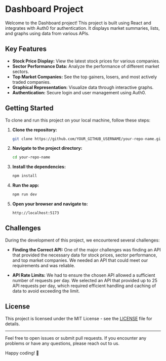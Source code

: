 # Dashboard Project

Welcome to the Dashboard project! This project is built using React and integrates with Auth0 for authentication. It displays market summaries, lists, and graphs using data from various APIs.

## Key Features

- **Stock Price Display:** View the latest stock prices for various companies.
- **Sector Performance Data:** Analyze the performance of different market sectors.
- **Top Market Companies:** See the top gainers, losers, and most actively traded companies.
- **Graphical Representation:** Visualize data through interactive graphs.
- **Authentication:** Secure login and user management using Auth0.

## Getting Started

To clone and run this project on your local machine, follow these steps:

1. **Clone the repository:**

    ```bash
    git clone https://github.com/YOUR_GITHUB_USERNAME/your-repo-name.git
    ```

2. **Navigate to the project directory:**

    ```bash
    cd your-repo-name
    ```

3. **Install the dependencies:**

    ```bash
    npm install
    ```

4. **Run the app:**

    ```bash
    npm run dev
    ```

5. **Open your browser and navigate to:**

    ```
    http://localhost:5173
    ```

## Challenges

During the development of this project, we encountered several challenges:

- **Finding the Correct API:** One of the major challenges was finding an API that provided the necessary data for stock prices, sector performance, and top market companies. We needed an API that could meet our requirements and was reliable.

- **API Rate Limits:** We had to ensure the chosen API allowed a sufficient number of requests per day. We selected an API that provided up to 25 API requests per day, which required efficient handling and caching of data to avoid exceeding the limit.

## License

This project is licensed under the MIT License - see the [LICENSE](LICENSE) file for details.

---

Feel free to open issues or submit pull requests. If you encounter any problems or have any questions, please reach out to us.

Happy coding! 🚀

